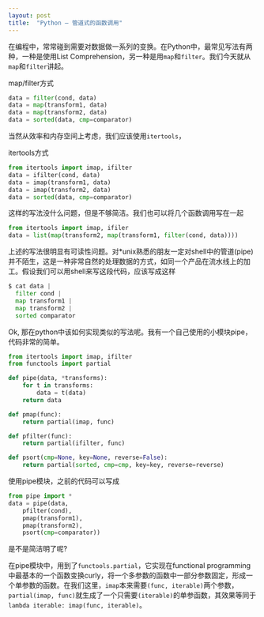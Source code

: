 ```yaml
---
layout: post
title:  "Python – 管道式的函数调用"
---
```


在编程中，常常碰到需要对数据做一系列的变换。在Python中，最常见写法有两种，一种是使用List Comprehension，另一种是用`map`和`filter`。我们今天就从`map`和`filter`讲起。

map/filter方式

```python
data = filter(cond, data)
data = map(transform1, data)
data = map(transform2, data)
data = sorted(data, cmp=comparator)
```

当然从效率和内存空间上考虑，我们应该使用`itertools`，

itertools方式

```python
from itertools import imap, ifilter
data = ifilter(cond, data)
data = imap(transform1, data)
data = imap(transform2, data)
data = sorted(data, cmp=comparator)
```

这样的写法没什么问题，但是不够简洁。我们也可以将几个函数调用写在一起

```python
from itertools import imap, ifiler
data = list(map(transform2, map(transform1, filter(cond, data))))
```

上述的写法很明显有可读性问题。对*unix熟悉的朋友一定对shell中的管道(pipe)并不陌生，这是一种非常自然的处理数据的方式，如同一个产品在流水线上的加工。假设我们可以用shell来写这段代码，应该写成这样

```python
$ cat data |
  filter cond |
  map transform1 |
  map transform2 |
  sorted comparator
```

Ok, 那在python中该如何实现类似的写法呢。我有一个自己使用的小模块pipe，代码非常的简单。

```python
from itertools import imap, ifilter
from functools import partial

def pipe(data, *transforms):
    for t in transforms:
        data = t(data)
    return data

def pmap(func):
    return partial(imap, func)

def pfilter(func):
    return partial(ifilter, func)

def psort(cmp=None, key=None, reverse=False):
    return partial(sorted, cmp=cmp, key=key, reverse=reverse)
```

使用pipe模块，之前的代码可以写成

```python
from pipe import *
data = pipe(data,
    pfilter(cond),
    pmap(transform1),
    pmap(transform2),
    psort(cmp=comparator))
```

是不是简洁明了呢?

在pipe模块中，用到了`functools.partial`，它实现在functional programming中最基本的一个函数变换curly，将一个多参数的函数中一部分参数固定，形成一个单参数的函数。在我们这里，`imap`本来需要`(func, iterable)`两个参数，`partial(imap, func)`就生成了一个只需要`(iterable)`的单参函数，其效果等同于`lambda iterable: imap(func, iterable)`。
